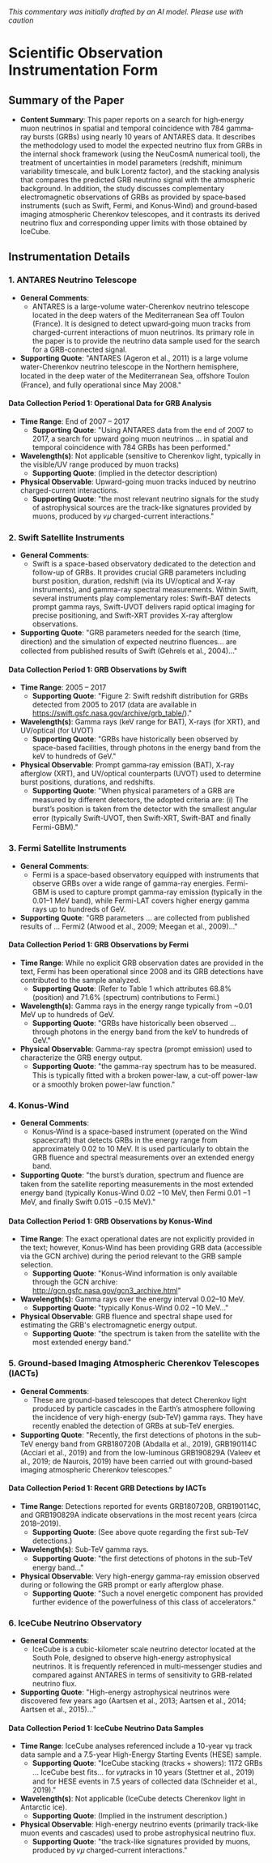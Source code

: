 _This commentary was initially drafted by an AI model. Please use with caution_

# Scientific Observation Instrumentation Form

## Summary of the Paper
- **Content Summary**: This paper reports on a search for high‐energy muon neutrinos in spatial and temporal coincidence with 784 gamma‐ray bursts (GRBs) using nearly 10 years of ANTARES data. It describes the methodology used to model the expected neutrino flux from GRBs in the internal shock framework (using the NeuCosmA numerical tool), the treatment of uncertainties in model parameters (redshift, minimum variability timescale, and bulk Lorentz factor), and the stacking analysis that compares the predicted GRB neutrino signal with the atmospheric background. In addition, the study discusses complementary electromagnetic observations of GRBs as provided by space‐based instruments (such as Swift, Fermi, and Konus‑Wind) and ground‐based imaging atmospheric Cherenkov telescopes, and it contrasts its derived neutrino flux and corresponding upper limits with those obtained by IceCube.

## Instrumentation Details

### 1. ANTARES Neutrino Telescope
- **General Comments**:
  - ANTARES is a large-volume water-Cherenkov neutrino telescope located in the deep waters of the Mediterranean Sea off Toulon (France). It is designed to detect upward‐going muon tracks from charged-current interactions of muon neutrinos. Its primary role in the paper is to provide the neutrino data sample used for the search for a GRB-connected signal.
- **Supporting Quote**: 
  "ANTARES (Ageron et al., 2011) is a large volume water-Cherenkov neutrino telescope in the Northern hemisphere, located in the deep water of the Mediterranean Sea, oﬀshore Toulon (France), and fully operational since May 2008."
  
#### Data Collection Period 1: Operational Data for GRB Analysis
- **Time Range**: End of 2007 – 2017  
  - **Supporting Quote**: 
    "Using ANTARES data from the end of 2007 to 2017, a search for upward going muon neutrinos ... in spatial and temporal coincidence with 784 GRBs has been performed."
- **Wavelength(s)**: Not applicable (sensitive to Cherenkov light, typically in the visible/UV range produced by muon tracks)
  - **Supporting Quote**: (implied in the detector description)
- **Physical Observable**: Upward-going muon tracks induced by neutrino charged-current interactions.
  - **Supporting Quote**: 
    "the most relevant neutrino signals for the study of astrophysical sources are the track-like signatures provided by muons, produced by 𝜈𝜇 charged-current interactions."

### 2. Swift Satellite Instruments
- **General Comments**:
  - Swift is a space-based observatory dedicated to the detection and follow-up of GRBs. It provides crucial GRB parameters including burst position, duration, redshift (via its UV/optical and X-ray instruments), and gamma-ray spectral measurements. Within Swift, several instruments play complementary roles: Swift-BAT detects prompt gamma rays, Swift-UVOT delivers rapid optical imaging for precise positioning, and Swift-XRT provides X-ray afterglow observations.
- **Supporting Quote**:
  "GRB parameters needed for the search (time, direction) and the simulation of expected neutrino ﬂuences... are collected from published results of Swift (Gehrels et al., 2004)..."
  
#### Data Collection Period 1: GRB Observations by Swift
- **Time Range**: 2005 – 2017  
  - **Supporting Quote**: 
    "Figure 2: Swift redshift distribution for GRBs detected from 2005 to 2017 (data are available in https://swift.gsfc.nasa.gov/archive/grb_table/)."
- **Wavelength(s)**: Gamma rays (keV range for BAT), X-rays (for XRT), and UV/optical (for UVOT)
  - **Supporting Quote**: 
    "GRBs have historically been observed by space-based facilities, through photons in the energy band from the keV to hundreds of GeV."
- **Physical Observable**: Prompt gamma‐ray emission (BAT), X-ray afterglow (XRT), and UV/optical counterparts (UVOT) used to determine burst positions, durations, and redshifts.
  - **Supporting Quote**: 
    "When physical parameters of a GRB are measured by diﬀerent detectors, the adopted criteria are: (i) The burst’s position is taken from the detector with the smallest angular error (typically Swift-UVOT, then Swift-XRT, Swift-BAT and ﬁnally Fermi-GBM)."

### 3. Fermi Satellite Instruments
- **General Comments**:
  - Fermi is a space-based observatory equipped with instruments that observe GRBs over a wide range of gamma-ray energies. Fermi-GBM is used to capture prompt gamma-ray emission (typically in the 0.01–1 MeV band), while Fermi-LAT covers higher energy gamma rays up to hundreds of GeV.
- **Supporting Quote**:
  "GRB parameters ... are collected from published results of ... Fermi2 (Atwood et al., 2009; Meegan et al., 2009)..."
  
#### Data Collection Period 1: GRB Observations by Fermi
- **Time Range**: While no explicit GRB observation dates are provided in the text, Fermi has been operational since 2008 and its GRB detections have contributed to the sample analyzed.
  - **Supporting Quote**: 
    (Refer to Table 1 which attributes 68.8% (position) and 71.6% (spectrum) contributions to Fermi.)
- **Wavelength(s)**: Gamma rays in the energy range typically from ~0.01 MeV up to hundreds of GeV.
  - **Supporting Quote**:
    "GRBs have historically been observed ... through photons in the energy band from the keV to hundreds of GeV."
- **Physical Observable**: Gamma-ray spectra (prompt emission) used to characterize the GRB energy output.
  - **Supporting Quote**: 
    "the gamma-ray spectrum has to be measured. This is typically ﬁtted with a broken power-law, a cut-oﬀ power-law or a smoothly broken power-law function."

### 4. Konus‑Wind
- **General Comments**:
  - Konus‑Wind is a space-based instrument (operated on the Wind spacecraft) that detects GRBs in the energy range from approximately 0.02 to 10 MeV. It is used particularly to obtain the GRB fluence and spectral measurements over an extended energy band.
- **Supporting Quote**:
  "the burst’s duration, spectrum and ﬂuence are taken from the satellite reporting measurements in the most extended energy band (typically Konus-Wind 0.02 −10 MeV, then Fermi 0.01 −1 MeV, and ﬁnally Swift 0.015 −0.15 MeV)."
  
#### Data Collection Period 1: GRB Observations by Konus‑Wind
- **Time Range**: The exact operational dates are not explicitly provided in the text; however, Konus‑Wind has been providing GRB data (accessible via the GCN archive) during the period relevant to the GRB sample selection.
  - **Supporting Quote**:
    "Konus-Wind information is only available through the GCN archive: http://gcn.gsfc.nasa.gov/gcn3_archive.html"
- **Wavelength(s)**: Gamma rays over the energy interval 0.02–10 MeV.
  - **Supporting Quote**:
    "typically Konus-Wind 0.02 −10 MeV..."
- **Physical Observable**: GRB fluence and spectral shape used for estimating the GRB's electromagnetic energy output.
  - **Supporting Quote**:
    "the spectrum is taken from the satellite with the most extended energy band."

### 5. Ground-based Imaging Atmospheric Cherenkov Telescopes (IACTs)
- **General Comments**:
  - These are ground-based telescopes that detect Cherenkov light produced by particle cascades in the Earth’s atmosphere following the incidence of very high-energy (sub‑TeV) gamma rays. They have recently enabled the detection of GRBs at sub‑TeV energies.
- **Supporting Quote**:
  "Recently, the ﬁrst detections of photons in the sub-TeV energy band from GRB180720B (Abdalla et al., 2019), GRB190114C (Acciari et al., 2019) and from the low-luminous GRB190829A (Valeev et al., 2019; de Naurois, 2019) have been carried out with ground-based imaging atmospheric Cherenkov telescopes."
  
#### Data Collection Period 1: Recent GRB Detections by IACTs
- **Time Range**: Detections reported for events GRB180720B, GRB190114C, and GRB190829A indicate observations in the most recent years (circa 2018–2019).
  - **Supporting Quote**:
    (See above quote regarding the first sub-TeV detections.)
- **Wavelength(s)**: Sub‑TeV gamma rays.
  - **Supporting Quote**:
    "the ﬁrst detections of photons in the sub-TeV energy band..."
- **Physical Observable**: Very high-energy gamma-ray emission observed during or following the GRB prompt or early afterglow phase.
  - **Supporting Quote**:
    "Such a novel energetic component has provided further evidence of the powerfulness of this class of accelerators."

### 6. IceCube Neutrino Observatory
- **General Comments**:
  - IceCube is a cubic-kilometer scale neutrino detector located at the South Pole, designed to observe high-energy astrophysical neutrinos. It is frequently referenced in multi-messenger studies and compared against ANTARES in terms of sensitivity to GRB-related neutrino flux.
- **Supporting Quote**:
  "High-energy astrophysical neutrinos were discovered few years ago (Aartsen et al., 2013; Aartsen et al., 2014; Aartsen et al., 2015)..."
  
#### Data Collection Period 1: IceCube Neutrino Data Samples
- **Time Range**: IceCube analyses referenced include a 10-year νμ track data sample and a 7.5-year High-Energy Starting Events (HESE) sample.
  - **Supporting Quote**:
    "IceCube stacking (tracks + showers): 1172 GRBs ... IceCube best ﬁts... for 𝜈𝜇tracks in 10 years (Stettner et al., 2019) and for HESE events in 7.5 years of collected data (Schneider et al., 2019)."
- **Wavelength(s)**: Not applicable (IceCube detects Cherenkov light in Antarctic ice).
  - **Supporting Quote**: (Implied in the instrument description.)
- **Physical Observable**: High-energy neutrino events (primarily track-like muon events and cascades) used to probe astrophysical neutrino flux.
  - **Supporting Quote**:
    "the track-like signatures provided by muons, produced by 𝜈𝜇 charged-current interactions."
